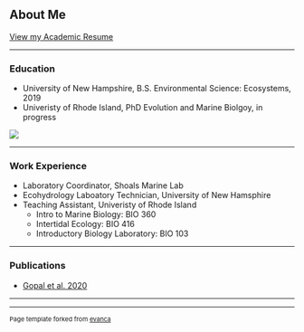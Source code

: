 ## About Me
[View my Academic Resume](https://taylor-lindsay.github.io/pdf/CV_11/16/20)

---
### Education
* University of New Hampshire, B.S. Environmental Science: Ecosystems, 2019 
* Univeristy of Rhode Island, PhD Evolution and Marine Biolgoy, in progress

<img src="images/dummy_thumbnail.jpg?raw=true"/>


---
### Work Experience
* Laboratory Coordinator, Shoals Marine Lab 
* Ecohydrology Laboatory Technician, University of New Hamsphire
* Teaching Assistant, Univeristy of Rhode Island 
    - Intro to Marine Biology: BIO 360
    - Intertidal Ecology: BIO 416
    - Introductory Biology Laboratory: BIO 103
---
### Publications

- [Gopal et al. 2020](https://taylor-lindsay.github.io/pdf/Gopal_2020.pdf)

---




---
<p style="font-size:11px">Page template forked from <a href="https://github.com/evanca/quick-portfolio">evanca</a></p>
<!-- Remove above link if you don't want to attibute -->
